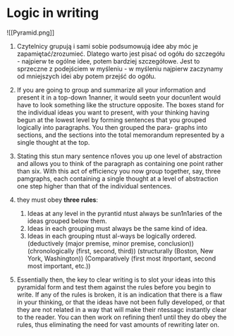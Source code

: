 # Logic in writing
![[Pyramid.png]]

1. Czytelnicy grupują i sami sobie podsumowują idee aby móc je zapamiętać/zrozumieć. Dlatego warto jest pisać od ogółu do szczegółu - najpierw te ogólne idee, potem bardziej szczegółowe. Jest to sprzeczne z podejściem w myśleniu - w myśleniu najpierw zaczynamy od mniejszych idei aby potem przejść do ogółu.


2. If you are going to group and summarize all your information and
present it in a top-down 1nanner, it would seetn your docun1ent would have to look
something like the structure opposite. The boxes stand for the individual ideas you
want to present, with your thinking having begun at the lowest level by forming
sentences that you grouped logically into paragraphs. You then grouped the para-
graphs into sections, and the sections into the total memorandum represented by
a single thought at the top.
3. Stating this stun mary sentence n1oves you up one level of abstraction and allows you
to think of the paragraph as containing one point rather than six. With this act of
efficiency you now group together, say, three pamgraphs, each containing a single
thought at a level of abstraction one step higher than that of the individual sentences.
4. they must obey **three rules**:
	1. Ideas at any level in the pyrantid ntust always be sun1n1aries
of the ideas grouped below them.
	2.  Ideas in each grouping must always be the same kind of idea.
	3. Ideas in each grouping ntust al-ways be logically ordered.
	   (deductively (major premise, minor premise, conclusion))
	   (chronologically (first, second, third))
	   (structurally (Boston, New York, Washington))
	   (Comparatively (first most itnportant, second most important, etc.))
5. Essentially then, the key to clear writing is to slot your ideas into this
pyramidal form and test them against the rules before you begin to write. If any of
the rules is broken, it is an indication that there is a flaw in your thinking, or that the
ideas have not been fully developed, or that they are not related in a way that will
make their ntessagc instantly clear to the reader. You can then work on refining then1
until they do obey the rules, thus eliminating the need for vast amounts of rewriting
later on.